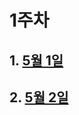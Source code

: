 # 1주차   

## 1. [5월 1일](https://github.com/22000546/2021OSSL_TeamProject/wiki/5%EC%9B%94-1%EC%9D%BC)


## 2. [5월 2일](https://github.com/22000546/2021OSSL_TeamProject/wiki/5%EC%9B%94-2%EC%9D%BC)
